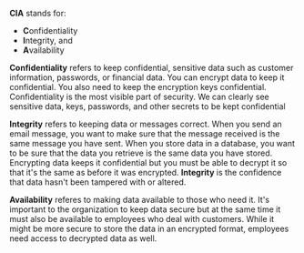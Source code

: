 **CIA** stands for:
- **C**onfidentiality
- **I**ntegrity, and
- **A**vailability

**Confidentiality** refers to keep confidential, sensitive data such as customer information, passwords, or financial data. You can encrypt data to keep it confidential. You also need to keep the encryption keys confidential.
Confidentiality is the most visible part of security. We can clearly see sensitive data, keys, passwords, and other secrets to be kept confidential


**Integrity** refers to keeping data or messages correct. When you send an email message, you want to make sure that the message received is the same message you have sent. When you store data in a database, you want to be sure that the data you retrieve is the same data you have stored.
Encrypting data keeps it confidential but you must be able to decrypt it so that it's the same as before it was encrypted.
**Integrity** is the confidence that data hasn't been tampered with or altered.

**Availability** referes to making data available to those who need it. It's important to the organization to keep data secure but at the same time it must also be available to employees who deal with customers. While it might be more secure to store the data in an encrypted format, employees need access to decrypted data as well.

